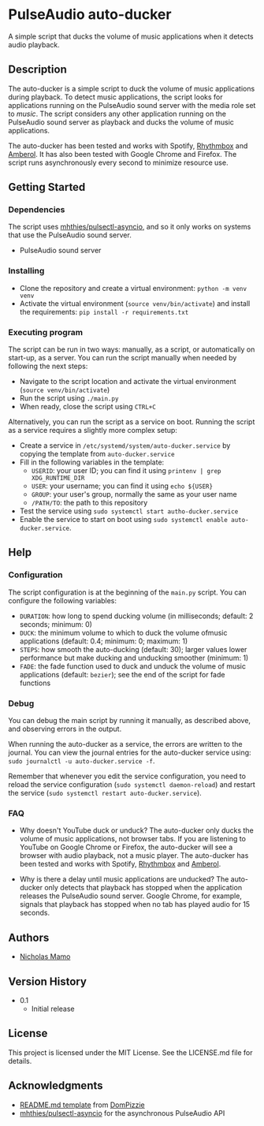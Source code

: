 # PulseAudio auto-ducker

A simple script that ducks the volume of music applications when it detects audio playback.

## Description

The auto-ducker is a simple script to duck the volume of music applications during playback.
To detect music applications, the script looks for applications running on the PulseAudio sound server with the media role set to _music_.
The script considers any other application running on the PulseAudio sound server as playback and ducks the volume of music applications.

The auto-ducker has been tested and works with Spotify, [Rhythmbox](https://wiki.gnome.org/Apps/Rhythmbox) and [Amberol](https://gitlab.gnome.org/World/amberol).
It has also been tested with Google Chrome and Firefox.
The script runs asynchronously every second to minimize resource use.

## Getting Started

### Dependencies

The script uses [mhthies/pulsectl-asyncio](mhthies/pulsectl-asyncio), and so it only works on systems that use the PulseAudio sound server.

* PulseAudio sound server

### Installing

- Clone the repository and create a virtual environment: `python -m venv venv`
- Activate the virtual environment (`source venv/bin/activate`) and install the requirements: `pip install -r requirements.txt`

### Executing program

The script can be run in two ways: manually, as a script, or automatically on start-up, as a server.
You can run the script manually when needed by following the next steps:

- Navigate to the script location and activate the virtual environment (`source venv/bin/activate`)
- Run the script using `./main.py`
- When ready, close the script using `CTRL+C`

Alternatively, you can run the script as a service on boot.
Running the script as a service requires a slightly more complex setup:

- Create a service in `/etc/systemd/system/auto-ducker.service` by copying the template from `auto-ducker.service`
- Fill in the following variables in the template:
	- `USERID`: your user ID; you can find it using `printenv | grep XDG_RUNTIME_DIR`
	- `USER`: your username; you can find it using `echo ${USER}`
	- `GROUP`: your user's group, normally the same as your user name
	- `/PATH/TO`: the path to this repository
- Test the service using `sudo systemctl start autho-ducker.service`
- Enable the service to start on boot using `sudo systemctl enable auto-ducker.service`.

## Help

### Configuration

The script configuration is at the beginning of the `main.py` script.
You can configure the following variables:

- `DURATION`: how long to spend ducking volume (in milliseconds; default: 2 seconds; minimum: 0)
- `DUCK`: the minimum volume to which to duck the volume ofmusic applications (default: 0.4; minimum: 0; maximum: 1)
- `STEPS`: how smooth the auto-ducking (default: 30); larger values lower performance but make ducking and unducking smoother (minimum: 1)
- `FADE`: the fade function used to duck and unduck the volume of music applications (default: `bezier`); see the end of the script for fade functions

### Debug

You can debug the main script by running it manually, as described above, and observing errors in the output.

When running the auto-ducker as a service, the errors are written to the journal.
You can view the journal entries for the auto-ducker service using: `sudo journalctl -u auto-ducker.service -f`.

Remember that whenever you edit the service configuration, you need to reload the service configuration (`sudo systemctl daemon-reload`) and restart the service (`sudo systemctl restart auto-ducker.service`).

### FAQ

- Why doesn't YouTube duck or unduck?
  The auto-ducker only ducks the volume of music applications, not browser tabs.
  If you are listening to YouTube on Google Chrome or Firefox, the auto-ducker will see a browser with audio playback, not a music player.
  The auto-ducker has been tested and works with Spotify, [Rhythmbox](https://wiki.gnome.org/Apps/Rhythmbox) and [Amberol](https://gitlab.gnome.org/World/amberol).

- Why is there a delay until music applications are unducked?
  The auto-ducker only detects that playback has stopped when the application releases the PulseAudio sound server.
  Google Chrome, for example, signals that playback has stopped when no tab has played audio for 15 seconds.

## Authors

- [Nicholas Mamo](https://github.com/NicholasMamo/)

## Version History

- 0.1
	- Initial release

## License

This project is licensed under the MIT License.
See the LICENSE.md file for details.

## Acknowledgments

* [README.md template](https://gist.github.com/DomPizzie/7a5ff55ffa9081f2de27c315f5018afc) from [DomPizzie](https://gist.github.com/DomPizzie)
* [mhthies/pulsectl-asyncio](mhthies/pulsectl-asyncio) for the asynchronous PulseAudio API
